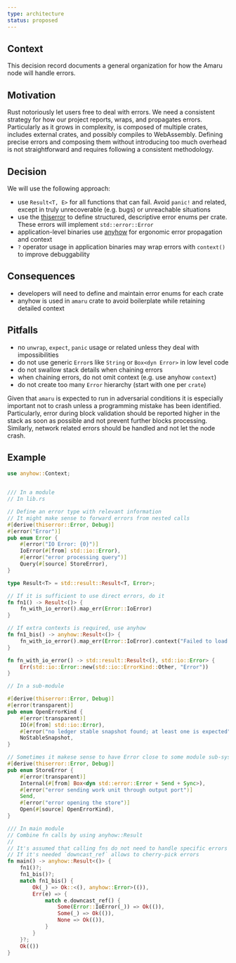 ```yaml
---
type: architecture
status: proposed
---
```


## Context

This decision record documents a general organization for how the Amaru node will handle errors.

## Motivation

Rust notoriously let users free to deal with errors. We need a consistent strategy for how our project reports, wraps, and propagates errors. Particularly as it grows in complexity, is composed of multiple crates, includes external crates, and possibly compiles to WebAssembly.
Defining precise errors and composing them without introducing too much overhead is not straightforward and requires following a consistent methodology.

## Decision

We will use the following approach:

* use `Result<T, E>` for all functions that can fail. Avoid `panic!` and related, except in truly unrecoverable (e.g. bugs) or unreachable situations
* use the [thiserror](https://github.com/dtolnay/thiserror) to define structured, descriptive error enums per crate. These errors will implement `std::error::Error`
* application-level binaries use [anyhow](https://github.com/dtolnay/anyhow) for ergonomic error propagation and context
* `?` operator usage in application binaries may wrap errors with `context()` to improve debuggability

## Consequences

* developers will need to define and maintain error enums for each crate
* anyhow is used in `amaru` crate to avoid boilerplate while retaining detailed context

## Pitfalls

* no `unwrap`, `expect`, `panic` usage or related unless they deal with impossibilities
* do not use generic `Error`s like `String` or `Box<dyn Error>` in low level code
* do not swallow stack details when chaining errors
* when chaining errors, do not omit context (e.g. use anyhow `context`)
* do not create too many `Error` hierarchy (start with one per `crate`)

Given that `amaru` is expected to run in adversarial conditions it is especially important not to crash unless a programming mistake has been identified. Particularly, error during block validation should be reported higher in the stack as soon as possible and not prevent further blocks processing. Similarly, network related errors should be handled and not let the node crash.

## Example


```rust
use anyhow::Context;


/// In a module
// In lib.rs

// Define an error type with relevant information
// It might make sense to forward errors from nested calls
#[derive(thiserror::Error, Debug)]
#[error("Error")]
pub enum Error {
    #[error("IO Error: {0}")]
    IoError(#[from] std::io::Error),
    #[error("error processing query")]
    Query(#[source] StoreError),
}

type Result<T> = std::result::Result<T, Error>;

// If it is sufficient to use direct errors, do it
fn fn1() -> Result<()> {
    fn_with_io_error().map_err(Error::IoError)
}

// If extra contexts is required, use anyhow
fn fn1_bis() -> anyhow::Result<()> {
    fn_with_io_error().map_err(Error::IoError).context("Failed to load some specific file")
}

fn fn_with_io_error() -> std::result::Result<(), std::io::Error> {
    Err(std::io::Error::new(std::io::ErrorKind::Other, "Error"))
}

// In a sub-module

#[derive(thiserror::Error, Debug)]
#[error(transparent)]
pub enum OpenErrorKind {
    #[error(transparent)]
    IO(#[from] std::io::Error),
    #[error("no ledger stable snapshot found; at least one is expected")]
    NoStableSnapshot,
}

// Sometimes it makese sense to have Error close to some module sub-system
#[derive(thiserror::Error, Debug)]
pub enum StoreError {
    #[error(transparent)]
    Internal(#[from] Box<dyn std::error::Error + Send + Sync>),
    #[error("error sending work unit through output port")]
    Send,
    #[error("error opening the store")]
    Open(#[source] OpenErrorKind),
}

/// In main module
// Combine fn calls by using anyhow::Result
// 
// It's assumed that calling fns do not need to handle specific errors
// If it's needed `downcast_ref` allows to cherry-pick errors
fn main() -> anyhow::Result<()> {
    fn1()?;
    fn1_bis()?;
    match fn1_bis() {
        Ok(_) => Ok::<(), anyhow::Error>(()),
        Err(e) => {
            match e.downcast_ref() {
                Some(Error::IoError(_)) => Ok(()),
                Some(_) => Ok(()),
                None => Ok(()),
            }
        }
    }?;
    Ok(())
}
```
